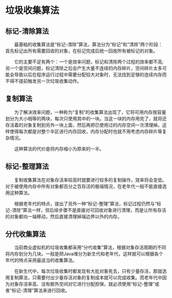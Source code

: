 # 垃圾收集算法

## 标记-清除算法
&emsp;&emsp;最基础的收集算法是“标记-清除”算法，算法分为“标记”和“清除”两个阶段：首先标记出所有需要回收的对象，在标记完成后统一回收所有被标记的对象。

&emsp;&emsp;它的主要不足有两个：一个是效率问题，标记和清除两个过程的效率都不高;另一个是空间问题，标记清除之后会产生大量不连续的内存碎片，空间碎片太多可能会导致以后在程序运行过程中需要分配较大对象时，无法找到足够的连续内存而不得不提前触发另一次垃圾收集动作。

## 复制算法
&emsp;&emsp;为了解决效率问题，一种称为“复制”的收集算法出现了，它将可用内存按容量划分为大小相等的两块，每次只使用其中的一块。当这一块的内存用完了，就将还存活着的对象复制到另外一块上面，然后再把已使用过的内存空间一次清理掉。这样使得每次都是对整个半区进行内存回收，内存分配时也就不用考虑内存碎片等复杂情况。

&emsp;&emsp;这种算法的代价是将内存缩小为原来的一半。

## 标记-整理算法
&emsp;&emsp;复制收集算法在对象存活率较高时就要进行较多的复制操作，效率将会变低。对于被使用内存中所有对象都百分之百存活的极端情况，在老年代一般不能直接选用这种算法。

&emsp;&emsp;根据老年代的特点，提出了另外一种“标记-整理”算法，标记过程仍然与“标记-清除”算法一样，但后续步骤不是直接对可回收对象进行清理，而是让所有存活的对象都向一端移动，然后直接清理掉端边界以外的内存。

## 分代收集算法
&emsp;&emsp;当前商业虚拟机的垃圾收集都采用“分代收集”算法，根据对象存活周期的不同将内存划分为几块。一般是把Java堆分为新生代和老年代，这样就可以根据各个年代的特点采用最适当的收集算法。

&emsp;&emsp;在新生代中，每次垃圾收集时都发现有大批对象死去，只有少量存活，那就选用复制算法，只需要付出少量存活对象的复制成本就可以完成收集。而老年代中因为对象存活率高、没有额外空间对它进行分配担保，就必须使用“标记-整理”或者“标记-清理”算法来进行回收。
